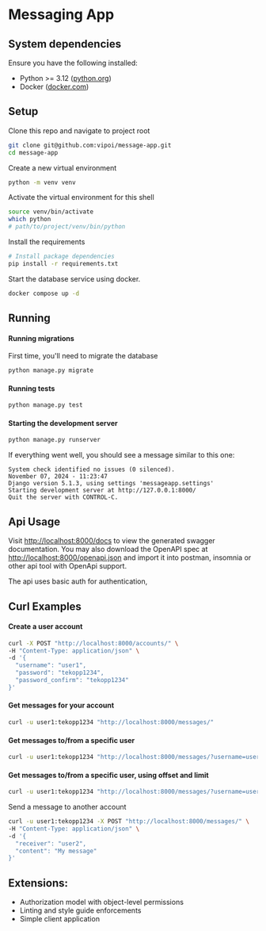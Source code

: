 # Messaging App

## System dependencies
Ensure you have the following installed:
* Python >= 3.12 ([python.org](https://www.python.org/))
* Docker ([docker.com](https://www.docker.com/))

## Setup

Clone this repo and navigate to project root
```bash
git clone git@github.com:vipoi/message-app.git
cd message-app
```

Create a new virtual environment
```bash
python -m venv venv
```

Activate the virtual environment for this shell
```bash
source venv/bin/activate
which python
# path/to/project/venv/bin/python
```

Install the requirements
```bash
# Install package dependencies
pip install -r requirements.txt
```

Start the database service using docker. 
```bash
docker compose up -d
```

## Running

#### Running migrations
First time, you'll need to migrate the database
```bash
python manage.py migrate
```

#### Running tests
```bash
python manage.py test
```

#### Starting the development server
```bash
python manage.py runserver
```

If everything went well, you should see a message similar to this one:
```
System check identified no issues (0 silenced).
November 07, 2024 - 11:23:47
Django version 5.1.3, using settings 'messageapp.settings'
Starting development server at http://127.0.0.1:8000/
Quit the server with CONTROL-C.
```

## Api Usage

Visit [http://localhost:8000/docs](http://localhost:8000/openapi.json) to view the generated swagger documentation. You may also download the OpenAPI spec at [http://localhost:8000/openapi.json](http://localhost:8000/openapi.json) and import it into postman, insomnia or other api tool with OpenApi support.

The api uses basic auth for authentication, 

## Curl Examples

#### Create a user account
```bash
curl -X POST "http://localhost:8000/accounts/" \
-H "Content-Type: application/json" \
-d '{
  "username": "user1",
  "password": "tekopp1234",
  "password_confirm": "tekopp1234"
}'
```

#### Get messages for your account
```bash
curl -u user1:tekopp1234 "http://localhost:8000/messages/"
```

#### Get messages to/from a specific user
```bash
curl -u user1:tekopp1234 "http://localhost:8000/messages/?username=user2"
```

#### Get messages to/from a specific user, using offset and limit
```bash
curl -u user1:tekopp1234 "http://localhost:8000/messages/?username=user2&offset=10&limit=100"
```

Send a message to another account
```bash
curl -u user1:tekopp1234 -X POST "http://localhost:8000/messages/" \
-H "Content-Type: application/json" \
-d '{
  "receiver": "user2",
  "content": "My message"
}'
```

## Extensions:
* Authorization model with object-level permissions
* Linting and style guide enforcements
* Simple client application

